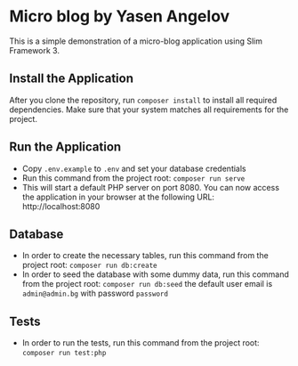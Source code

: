 # Micro blog by Yasen Angelov

This is a simple demonstration of a micro-blog application using Slim Framework 3. 

## Install the Application

After you clone the repository, run `composer install` to install all required dependencies.
Make sure that your system matches all requirements for the project.

## Run the Application

* Copy `.env.example` to `.env` and set your database credentials
* Run this command from the project root: `composer run serve`  
* This will start a default PHP server on port 8080. You can now access the application in your browser at the following URL: http://localhost:8080

## Database

* In order to create the necessary tables, run this command from the project root: `composer run db:create`
* In order to seed the database with some dummy data, run this command from the project root: `composer run db:seed` the default user email is `admin@admin.bg` with password `password`

## Tests
* In order to run the tests, run this command from the project root: `composer run test:php`
